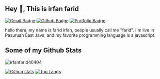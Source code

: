 ## Hey 👋, This is irfan farid
[![Gmail Badge](https://img.shields.io/badge/-irfannuddin35272@gmail.com-c14438?style=flat&logo=Gmail&logoColor=white&link=mailto:irfannuddin35272@gmail.com)](mailto:irfannuddin35272@gmail.com) [![Github Badge](https://img.shields.io/badge/-irfanfarid40404-grey?style=flat&logo=github&logoColor=white&link=https://github.com/irfanfarid40404/)](https://www.github.com/irfanfarid40404/) [![Portfolio Badge](https://img.shields.io/badge/portfolio-web-blue?style=flat&link=www.irfanfariddev.xyz/)](https://www.irfanfariddev.xyz/) <p align='left'>hello there, my name is farid irfan, people usually call me "farid". i'm live in Pasuruan East Java, and my favorite programming language is a javascript.</p>
## Some of my Github Stats
<p align=left> <img src=https://komarev.com/ghpvc/?username=irfanfarid40404 alt=irfanfarid40404 /> </p>

[![Github stats](https://github-readme-stats.vercel.app/api?username=irfanfarid40404&show_icons=true&include_all_commits=true)](https://github.com/irfanfarid40404/github-readme-stats)
[![Top Langs](https://github-readme-stats.vercel.app/api/top-langs/?username=irfanfarid40404&layout=compact)](https://github.com/irfanfarid40404/github-readme-stats)
